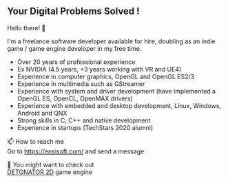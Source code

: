 ## Your Digital Problems Solved !

Hello there!  👋

I'm a freelance software developer available for hire, doubling as an indie game / game engine developer in my free time.

* Over 20 years of professional experience
* Ex NVIDIA (4.5 years, +3 years working with VR and UE4)
* Experience in computer graphics, OpenGL and OpenGL ES2/3
* Experience in multimedia such as GStreamer
* Experience with system and driver development (have implemented a OpenGL ES, OpenCL, OpenMAX drivers)
* Experience with embedded and desktop development, Linux, Windows, Android and QNX
* Strong skills in C, C++ and native development
* Experience in startups (TechStars 2020 alumni)
  
📫 How to reach me<br>
Go to https://ensisoft.com/ and send a message

🔭 You might want to check out<br>
[DETONATOR 2D](https://github.com/ensisoft/detonator) game engine



<!--
**ensisoft/ensisoft** is a ✨ _special_ ✨ repository because its `README.md` (this file) appears on your GitHub profile.

Here are some ideas to get you started:

- 🔭 I’m currently working on ...
- 🌱 I’m currently learning ...
- 👯 I’m looking to collaborate on ...
- 🤔 I’m looking for help with ...
- 💬 Ask me about ...
- 📫 How to reach me: ...
- 😄 Pronouns: ...
- ⚡ Fun fact: ...
-->
